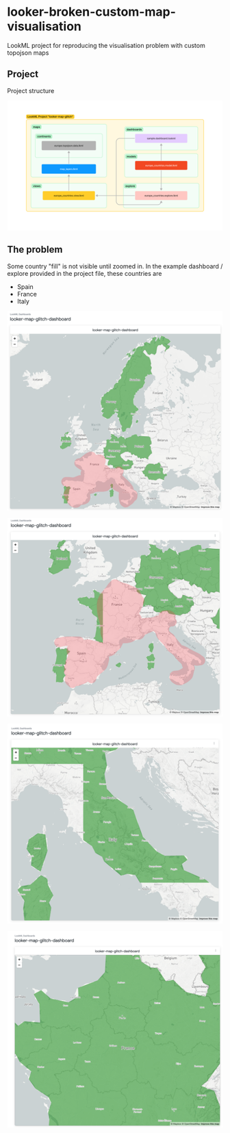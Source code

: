 # looker-broken-custom-map-visualisation
LookML project for reproducing the visualisation problem with custom topojson maps

## Project

Project structure

![](static/img/Looker-map-glitch%20project%20structure.png)


## The problem

Some country "fill" is not visible until zoomed in. In the example dashboard / explore provided in the project file, these countries are

- Spain
- France
- Italy

![](static/img/zoom_0.png)

![](static/img/zoom_1.png)

![](static/img/zoom_2_1.png)

![](static/img/zoom_2_2.png)

